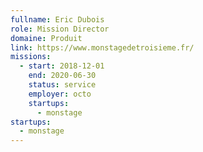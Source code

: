 ```yaml
---
fullname: Eric Dubois
role: Mission Director
domaine: Produit
link: https://www.monstagedetroisieme.fr/
missions:
  - start: 2018-12-01
    end: 2020-06-30
    status: service
    employer: octo
    startups:
      - monstage
startups:
  - monstage
---
```


